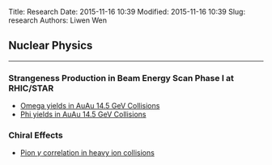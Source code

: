 Title: Research
Date: 2015-11-16 10:39
Modified: 2015-11-16 10:39
Slug: research
Authors: Liwen Wen

## Nuclear Physics
----
### Strangeness Production in Beam Energy Scan Phase I at RHIC/STAR
* [Omega yields in AuAu 14.5 GeV Collisions]({filename}/research/omg_15GeV.md)
* [Phi yields in AuAu 14.5 GeV Collisions]({filename}/research/phi_15GeV.md)

### Chiral Effects 
* [Pion $\gamma$ correlation in heavy ion collisions]({filename}/research/pipi_gamma.md)
